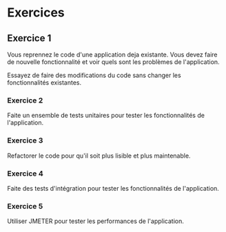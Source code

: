 # Exercices

## Exercice 1

Vous reprennez le code d'une application deja existante. Vous devez faire de nouvelle fonctionnalité et voir quels sont
les problèmes de l'application.

Essayez de faire des modifications du code sans changer les fonctionnalités existantes.

### Exercice 2

Faite un ensemble de tests unitaires pour tester les fonctionnalités de l'application.

### Exercice 3

Refactorer le code pour qu'il soit plus lisible et plus maintenable.

### Exercice 4

Faite des tests d'intégration pour tester les fonctionnalités de l'application.

### Exercice 5

Utiliser JMETER pour tester les performances de l'application.
